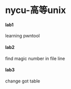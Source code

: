 # nycu-高等unix

#### lab1
learning pwntool

#### lab2 
find magic number in file line

#### lab3
change got table

